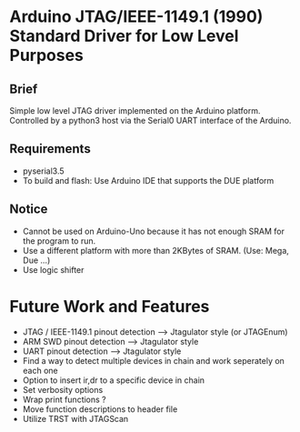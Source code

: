 # Arduino JTAG/IEEE-1149.1 (1990) Standard Driver for Low Level Purposes

## Brief
Simple low level JTAG driver implemented on the Arduino platform.
Controlled by a python3 host via the Serial0 UART interface of the Arduino.

## Requirements
* pyserial3.5
* To build and flash: Use Arduino IDE that supports the DUE platform

## Notice
* Cannot be used on Arduino-Uno because it has not enough SRAM for the program to run.
* Use a different platform with more than 2KBytes of SRAM. (Use: Mega, Due ...)
* Use logic shifter

# Future Work and Features
* JTAG / IEEE-1149.1 pinout detection --> Jtagulator style (or JTAGEnum)
* ARM SWD pinout detection            --> Jtagulator style
* UART pinout detection               --> Jtagulator style
* Find a way to detect multiple devices in chain and work seperately on each one
* Option to insert ir,dr to a specific device in chain
* Set verbosity options
* Wrap print functions ?
* Move function descriptions to header file
* Utilize TRST with JTAGScan